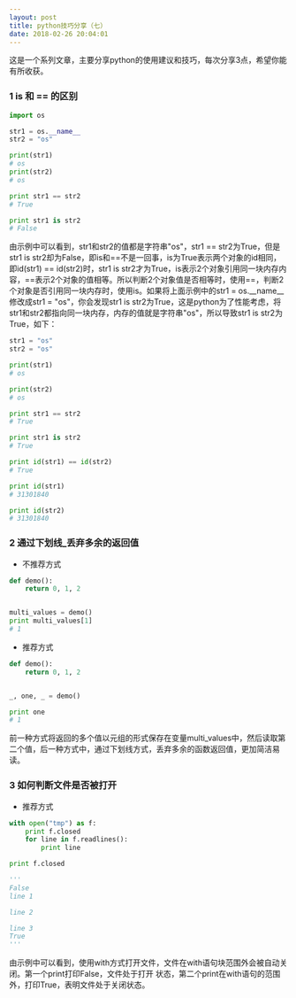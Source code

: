 ```yaml
---
layout: post
title: python技巧分享（七）
date: 2018-02-26 20:04:01
---
```


这是一个系列文章，主要分享python的使用建议和技巧，每次分享3点，希望你能有所收获。

### 1 is 和 == 的区别

```python
import os

str1 = os.__name__
str2 = "os"

print(str1)
# os
print(str2)
# os

print str1 == str2
# True

print str1 is str2
# False
```

由示例中可以看到，str1和str2的值都是字符串"os"，str1 == str2为True，但是str1 is str2却为False，即is和==不是一回事，is为True表示两个对象的id相同，即id(str1) == id(str2)时，str1 is str2才为True，is表示2个对象引用同一块内存内容，==表示2个对象的值相等。所以判断2个对象值是否相等时，使用==，判断2个对象是否引用同一块内存时，使用is。如果将上面示例中的str1 = os.__name__修改成str1 = "os"，你会发现str1 is str2为True，这是python为了性能考虑，将str1和str2都指向同一块内存，内存的值就是字符串"os"，所以导致str1 is str2为True，如下：

```python
str1 = "os"
str2 = "os"

print(str1)
# os

print(str2)
# os

print str1 == str2
# True

print str1 is str2
# True

print id(str1) == id(str2)
# True

print id(str1)
# 31301840

print id(str2)
# 31301840
```


### 2 通过下划线_丢弃多余的返回值

- 不推荐方式

```python
def demo():
    return 0, 1, 2


multi_values = demo()
print multi_values[1]
# 1
```

- 推荐方式

```python
def demo():
    return 0, 1, 2


_, one, _ = demo()

print one
# 1
```

前一种方式将返回的多个值以元组的形式保存在变量multi_values中，然后读取第二个值，后一种方式中，通过下划线方式，丢弃多余的函数返回值，更加简洁易读。

### 3 如何判断文件是否被打开

- 推荐方式

```python
with open("tmp") as f:
    print f.closed
    for line in f.readlines():
        print line

print f.closed

'''
False
line 1

line 2

line 3
True
'''
```

由示例中可以看到，使用with方式打开文件，文件在with语句块范围外会被自动关闭。第一个print打印False，文件处于打开 状态，第二个print在with语句的范围外，打印True，表明文件处于关闭状态。